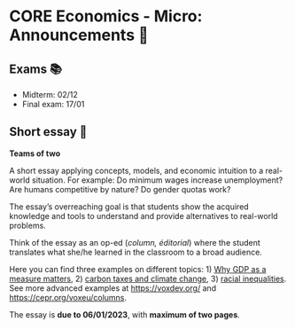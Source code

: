 # CORE Economics - Micro: Announcements :loudspeaker:

## **Exams** :books:

- Midterm: 02/12
- Final exam: 17/01

## **Short essay** :page_facing_up: 

**Teams of two**

A short essay applying concepts, models, and economic intuition to a real-world situation. 
For example: Do minimum wages increase unemployment? Are humans competitive by nature? Do gender quotas work?

The essay’s overreaching goal is that students show the acquired knowledge and tools to understand and provide alternatives to real-world problems.

Think of the essay as an op-ed (*column, éditorial*) where the student translates what she/he learned in the classroom to a broad audience.

Here you can find three examples on different topics: 1) [Why GDP as a measure matters](https://noahpinion.substack.com/p/four-reasons-why-gdp-is-a-useful), 2) [carbon taxes and climate change](https://www.project-syndicate.org/commentary/environmental-tariffs-carbon-taxes-on-imports-game-changer-by-daron-acemoglu-2022-07), 3) [racial inequalities](https://www.parisschoolofeconomics.eu/en/economics-for-everybody/for-a-wider-audience/5-papers-in-5-minutes/december-2021/unveiling-the-cosmic-race-racial-inequalities-in-latin-america). See more advanced examples at https://voxdev.org/ and https://cepr.org/voxeu/columns.

The essay is **due to 06/01/2023**, with **maximum of two pages**.
